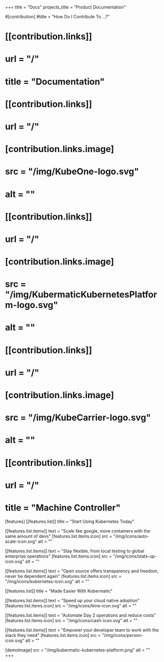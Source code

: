 +++
title = "Docs"
projects_title = "Product Documentation"

#[contribution]
#title = "How Do I Contribute To ...?"
#
#  [[contribution.links]]
#  url = "/"
#  title = "Documentation"
#
#  [[contribution.links]]
#  url = "/"
#  [contribution.links.image]
#  src = "/img/KubeOne-logo.svg"
#  alt = ""
#
#  [[contribution.links]]
#  url = "/"
#  [contribution.links.image]
#  src = "/img/KubermaticKubernetesPlatform-logo.svg"
#  alt = ""
#
#  [[contribution.links]]
#  url = "/"
#  [contribution.links.image]
#  src = "/img/KubeCarrier-logo.svg"
#  alt = ""
#
#  [[contribution.links]]
#  url = "/"
#  title = "Machine Controller"

[features]
  [[features.list]]
  title = "Start Using Kubernetes Today"

  [[features.list.items]]
  text = "Scale like google, more containers with the same amount of devs"
  [features.list.items.icon]
  src = "/img/icons/auto-scale-icon.svg"
  alt = ""

  [[features.list.items]]
  text = "Stay flexible, from local testing to global enterprise operations"
  [features.list.items.icon]
  src = "/img/icons/stats-up-icon.svg"
  alt = ""

  [[features.list.items]]
  text = "Open source offers transparency and freedom, never be dependent again"
  [features.list.items.icon]
  src = "/img/icons/kubernetes-icon.svg"
  alt = ""

  [[features.list]]
  title = "Made Easier With Kubermatic"

  [[features.list.items]]
  text = "Speed up your cloud native adoption"
  [features.list.items.icon]
  src = "/img/icons/time-icon.svg"
  alt = ""

  [[features.list.items]]
  text = "Automate Day 2 operations and reduce costs"
  [features.list.items.icon]
  src = "/img/icons/cash-icon.svg"
  alt = ""

  [[features.list.items]]
  text = "Empower your developer team to work with the stack they need"
  [features.list.items.icon]
  src = "/img/icons/person-icon.svg"
  alt = ""

[demoImage]
src = "/img/kubermatic-kubernetes-platform.png"
alt = ""
+++
